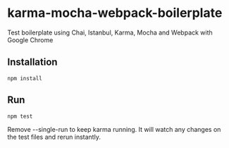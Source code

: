 # karma-mocha-webpack-boilerplate

Test boilerplate using Chai, Istanbul, Karma, Mocha and Webpack with Google Chrome

## Installation

```
npm install
```

## Run

```
npm test
```

Remove --single-run to keep karma running. It will watch any changes on the test files and rerun instantly.
